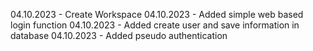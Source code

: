 04.10.2023 - Create Workspace
04.10.2023 - Added simple web based login function
04.10.2023 - Added create user and save information in database
04.10.2023 - Added pseudo authentication